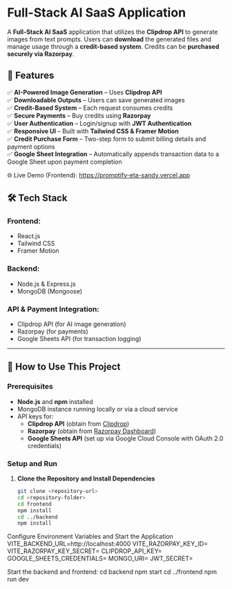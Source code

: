 # Full-Stack AI SaaS Application

A **Full-Stack AI SaaS** application that utilizes the **Clipdrop API** to generate images from text prompts. Users can **download** the generated files and manage usage through a **credit-based system**. Credits can be **purchased securely via Razorpay**.

## 🚀 Features

✅ **AI-Powered Image Generation** – Uses **Clipdrop API**  
✅ **Downloadable Outputs** – Users can save generated images  
✅ **Credit-Based System** – Each request consumes credits  
✅ **Secure Payments** – Buy credits using **Razorpay**  
✅ **User Authentication** – Login/signup with **JWT Authentication**  
✅ **Responsive UI** – Built with **Tailwind CSS & Framer Motion**  
✅ **Credit Purchase Form** – Two-step form to submit billing details and payment options  
✅ **Google Sheet Integration** – Automatically appends transaction data to a Google Sheet upon payment completion

🌐 Live Demo (Frontend): https://promptify-eta-sandy.vercel.app

## 🛠️ Tech Stack

### **Frontend:**

- React.js
- Tailwind CSS
- Framer Motion

### **Backend:**

- Node.js & Express.js
- MongoDB (Mongoose)

### **API & Payment Integration:**

- Clipdrop API (for AI image generation)
- Razorpay (for payments)
- Google Sheets API (for transaction logging)

---

## 🎯 How to Use This Project

### Prerequisites

- **Node.js** and **npm** installed
- MongoDB instance running locally or via a cloud service
- API keys for:
  - **Clipdrop API** (obtain from [Clipdrop](https://clipdrop.co))
  - **Razorpay** (obtain from [Razorpay Dashboard](https://dashboard.razorpay.com))
  - **Google Sheets API** (set up via Google Cloud Console with OAuth 2.0 credentials)

### Setup and Run

1. **Clone the Repository and Install Dependencies**
   ```bash
   git clone <repository-url>
   cd <repository-folder>
   cd frontend
   npm install
   cd ../backend
   npm install
   ```

Configure Environment Variables and Start the Application
VITE_BACKEND_URL=http://localhost:4000
VITE_RAZORPAY_KEY_ID=<your-razorpay-key-id>
VITE_RAZORPAY_KEY_SECRET=<your-razorpay-key-secret>
CLIPDROP_API_KEY=<your-clipdrop-api-key>
GOOGLE_SHEETS_CREDENTIALS=<your-google-service-account-json>
MONGO_URI=<your-mongodb-connection-string>
JWT_SECRET=<your-jwt-secret>

Start the backend and frontend:
cd backend
npm start
cd ../frontend
npm run dev
